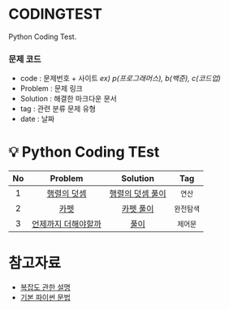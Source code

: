 # CODINGTEST
Python Coding Test.

### 문제 코드
- code : 문제번호 + 사이트 _ex) p(프로그래머스), b(백준), c(코드업)_
- Problem : 문제 링크
- Solution : 해결한 마크다운 문서
- tag : 관련 분류 문제 유형
- date : 날짜

# 💡 Python Coding TEst
|No|Problem|Solution|Tag|
|:---:|:---:|:---:|:---:|
|1|[행렬의 덧셈](https://school.programmers.co.kr/learn/courses/30/lessons/12950)|[행렬의 덧셈 풀이](https://github.com/dustin-kang/CODINGTEST/blob/Python/python/Matrix/12950p_행렬의_덧셈.py)|`연산`|
|2|[카펫](https://school.programmers.co.kr/learn/courses/30/lessons/42842)|[카펫 풀이]()|`완전탐색`|
|3|[언제까지 더해야할까](https://codeup.kr/problem.php?id=6079)|[풀이](https://github.com/dustin-kang/CODINGTEST/issues/3)|`제어문`|

# 참고자료
- [복잡도 관한 설명](https://github.com/dustin-kang/devStudy/blob/main/data_structure/complexity.md)
- [기본 파이썬 문법](https://github.com/dustin-kang/CODINGTEST/blob/Python/Pythoncode.ipynb)
